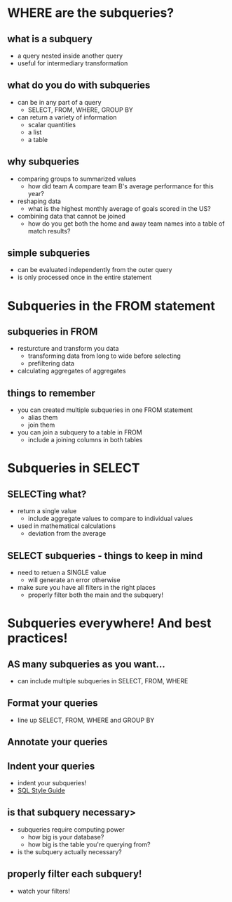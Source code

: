 # WHERE are the subqueries?
## what is a subquery
- a query nested inside another query
- useful for intermediary transformation

## what do you do with subqueries
- can be in any part of a query
  - SELECT, FROM, WHERE, GROUP BY
- can return a variety of information
  - scalar quantities
  - a list
  - a table
 
## why subqueries
- comparing groups to summarized values
  - how did team A compare team B's average performance for this year?
- reshaping data
  - what is the highest monthly average of goals scored in the US?
- combining data that cannot be joined
  - how do you get both the home and away team names into a table of match results?
 
## simple subqueries
- can be evaluated independently from the outer query
- is only processed once in the entire statement

# Subqueries in the FROM statement
## subqueries in FROM
- resturcture and transform you data
  - transforming data from long to wide before selecting
  - prefiltering data
- calculating aggregates of aggregates

## things to remember
- you can created multiple subqueries in one FROM statement
  - alias them
  - join them
- you can join a subquery to a table in FROM
  - include a joining columns in both tables
 
# Subqueries in SELECT
## SELECTing what?
- return a single value
  - include aggregate values to compare to individual values
- used in mathematical calculations
  - deviation from the average
 
## SELECT subqueries - things to keep in mind
- need to retuen a  SINGLE value
  - will generate an error otherwise
- make sure you have all filters in the right places
  - properly filter both the main and the subquery!


# Subqueries everywhere! And best practices!
## AS many subqueries as you want...
- can include multiple subqueries in SELECT, FROM, WHERE
## Format your queries
- line up SELECT, FROM, WHERE and GROUP BY
## Annotate your queries
## Indent your queries
- indent your subqueries!
- [SQL Style Guide](https://www.sqlstyle.guide/)

## is that subquery necessary>
- subqueries require computing power
  - how big is your database?
  - how big is the table you're querying from?
- is the subquery actually necessary?
## properly filter each subquery!
- watch your filters!
  

